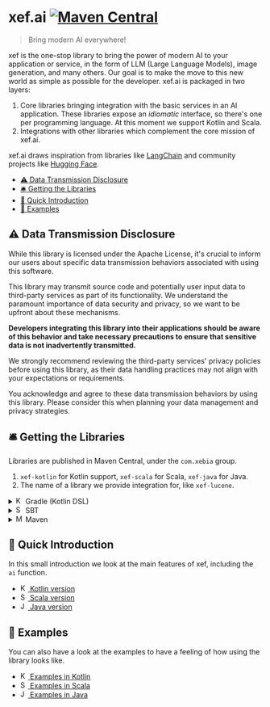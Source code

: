 # xef.ai [![Maven Central](https://img.shields.io/maven-central/v/com.xebia/xef-core?color=4caf50&label=latest%20release)](https://central.sonatype.com/artifact/com.xebia/xef-core)

> Bring modern AI everywhere!

xef is the one-stop library to bring the power of modern AI to your application or service,
in the form of LLM (Large Language Models), image generation, and many others.
Our goal is to make the move to this new world as simple as possible for the developer.
xef.ai is packaged in two layers:
1. Core libraries bringing integration with the basic services in an AI application. 
   These libraries expose an _idiomatic_ interface, so there's one per programming language.
   At this moment we support Kotlin and Scala.
2. Integrations with other libraries which complement the core mission of xef.ai.

xef.ai draws inspiration from libraries like [LangChain](https://docs.langchain.com/docs/)
and community projects like [Hugging Face](https://huggingface.co/).

<!-- TOC -->
* [⚠️ Data Transmission Disclosure](#-data-transmission-disclosure)
* [🛎️ Getting the Libraries](#-getting-the-libraries)
* [📖 Quick Introduction](#-quick-introduction)
* [🚀 Examples](#-examples)
<!-- TOC -->

## ⚠️ Data Transmission Disclosure

While this library is licensed under the Apache License, it's crucial
to inform our users about specific data transmission behaviors associated
with using this software.

This library may transmit source code and potentially user input data to
third-party services as part of its functionality. We understand the paramount
importance of data security and privacy, so we want to be upfront about these mechanisms.

**Developers integrating this library into their applications should be aware
of this behavior and take necessary precautions to ensure that sensitive data
is not inadvertently transmitted.**

We strongly recommend reviewing the third-party services' privacy policies
before using this library, as their data handling practices may not align with
your expectations or requirements.

You acknowledge and agree to these data transmission behaviors by using this
library. Please consider this when planning your data management and privacy
strategies.

## 🛎️ Getting the Libraries

Libraries are published in Maven Central, under the `com.xebia` group.

1. `xef-kotlin` for Kotlin support, `xef-scala` for Scala, `xef-java` for Java.
2. The name of a library we provide integration for, like `xef-lucene`.

<details>
<summary><img src="https://upload.wikimedia.org/wikipedia/commons/3/37/Kotlin_Icon_2021.svg" height="15px" alt="Kotlin logo"> Gradle (Kotlin DSL)</summary>

Libraries are published in Maven Central. You may need to  add that repository explicitly
in your build, if you haven't done it before.

```kotlin
repositories {
    mavenCentral()
}
```

Then add the library in the usual way.

```kotlin
// In Gradle Kotlin 
dependencies {
    implementation("com.xebia:xef-kotlin:<version>")
}
```

We publish all libraries at once under the same version, so
[version catalogs](https://docs.gradle.org/current/userguide/platforms.html#sec:sharing-catalogs)
could be useful.

</details>

<details>
<summary><img src="https://www.scala-lang.org/resources/img/frontpage/scala-spiral.png" height="15px" alt="Scala logo"> SBT</summary>

```sbt
libraryDependencies += "com.xebia" %% "xef-scala" % "<version>"
```

> **Warning**
> `xef-scala` is currently only available for Scala 3, and depends on project [Loom](https://openjdk.org/projects/loom/),
> so you will need at least Java 19 to use the library.

</details>

<details>
<summary><img src="https://en.wikipedia.org/wiki/Apache_Maven#/media/File:Apache_Maven_logo.svg" height="15px" alt="Maven logo"> Maven</summary>

Libraries are published in Maven Central. You may need to  add that repository explicitly
in your build, if you haven't done it before.

```xml
<dependency>
   <groupId>com.xebia</groupId>
   <artifactId>xef-java</artifactId>
   <version>x.x.x</version>
   <type>pom</type>
   <scope>runtime</scope>
</dependency>
```

</details>

## 📖 Quick Introduction

In this small introduction we look at the main features of xef, including the `ai` function.

- [<img src="https://upload.wikimedia.org/wikipedia/commons/3/37/Kotlin_Icon_2021.svg" height="15px" alt="Kotlin logo"> Kotlin version](https://github.com/xebia-functional/xef/blob/main/docs/intro/kotlin.md)
- [<img src="https://www.scala-lang.org/resources/img/frontpage/scala-spiral.png" height="15px" alt="Scala logo"> Scala version](https://github.com/xebia-functional/xef/blob/main/docs/intro/scala.md)
- [<img src="https://en.wikipedia.org/wiki/Java_(programming_language)#/media/File:Java_programming_language_logo.svg" height="15px" alt="Java logo"> Java version](https://github.com/xebia-functional/xef/blob/main/docs/intro/java.md)

## 🚀 Examples

You can also have a look at the examples to have a feeling of how using the library looks like.

- [<img src="https://upload.wikimedia.org/wikipedia/commons/3/37/Kotlin_Icon_2021.svg" height="15px" alt="Kotlin logo"> Examples in Kotlin](https://github.com/xebia-functional/xef/tree/main/examples/kotlin/src/main/kotlin/com/xebia/functional/xef/auto)
- [<img src="https://www.scala-lang.org/resources/img/frontpage/scala-spiral.png" height="15px" alt="Scala logo"> Examples in Scala](https://github.com/xebia-functional/xef/tree/main/examples/scala/src/main/scala/com/xebia/functional/xef/scala/auto)
- [<img src="https://en.wikipedia.org/wiki/Java_(programming_language)#/media/File:Java_programming_language_logo.svg" height="15px" alt="Java logo"> Examples in Java](https://github.com/xebia-functional/xef/tree/main/examples/java/src/main/java/com/xebia/functional/xef/java/auto)
